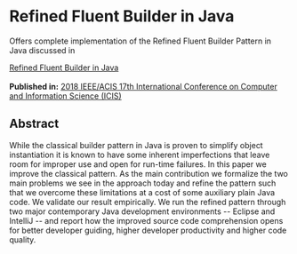 <h1>Refined Fluent Builder in Java</h1>

Offers complete implementation of the Refined Fluent Builder Pattern in Java discussed in<br> 

<a href="https://ieeexplore.ieee.org/document/8466532">Refined Fluent Builder in Java</a><br><br>
<b>Published in:</b> <a href="https://ieeexplore.ieee.org/xpl/mostRecentIssue.jsp?punumber=8430032">2018 IEEE/ACIS 17th International Conference on Computer and Information Science (ICIS)</a>

<h2>Abstract</h2>

While the classical builder pattern in Java is proven to simplify object instantiation it is known to have some inherent imperfections that leave room for improper use and open for run-time failures. In this paper we improve the classical pattern. As the main contribution we formalize the two main problems we see in the approach today and refine the pattern such that we overcome these limitations at a cost of some auxiliary plain Java code. We validate our result empirically.  We run the refined pattern through two major contemporary Java development environments -- Eclipse and IntelliJ -- and report how the improved source code comprehension opens for better developer guiding, higher developer productivity and higher code quality.
  

